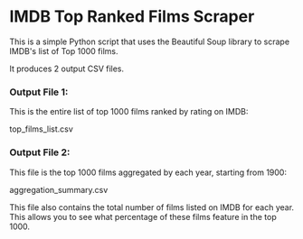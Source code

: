 # IMDB Top Ranked Films Scraper

This is a simple Python script that uses the Beautiful Soup library to scrape IMDB's list of Top 1000 films.

It produces 2 output CSV files.

### Output File 1: 

This is the entire list of top 1000 films ranked by rating on IMDB:

  top_films_list.csv


### Output File 2: 

This file is the top 1000 films aggregated by each year, starting from 1900:

  aggregation_summary.csv

This file also contains the total number of films listed on IMDB for each year. This allows you to see what percentage
of these films feature in the top 1000.

